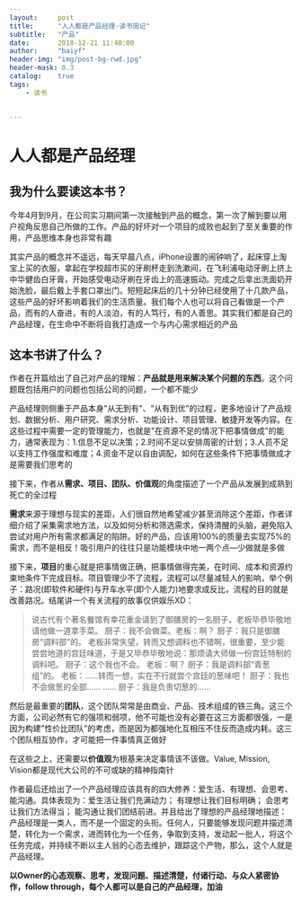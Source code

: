```yaml
---
layout:     post
title:      "人人都是产品经理-读书简记"
subtitle:   "产品"
date:       2018-12-21 11:40:00
author:     "baiyf"
header-img: "img/post-bg-rwd.jpg"
header-mask: 0.3
catalog:    true
tags:
    - 读书


---
```


# 人人都是产品经理

## 我为什么要读这本书？

今年4月到9月，在公司实习期间第一次接触到产品的概念，第一次了解到要以用户视角反思自己所做的工作。产品的好坏对一个项目的成败也起到了至关重要的作用，产品思维本身也非常有趣

其实产品的概念并不遥远，每天早晨八点，iPhone设置的闹钟响了，起床穿上淘宝上买的衣服，拿起在学校超市买的牙刷杯走到洗漱间，在飞利浦电动牙刷上挤上中华健齿白牙膏，开始感受电动牙刷在牙齿上的高速振动。完成之后拿出洗面奶开始洗脸，最后戴上手套口罩出门。短短起床后的几十分钟已经使用了十几款产品，这些产品的好坏影响着我们的生活质量。我们每个人也可以将自己看做是一个产品，而有的人奋进，有的人淡泊，有的人笃行，有的人善思。其实我们都是自己的产品经理，在生命中不断将自我打造成一个与内心需求相近的产品

## 这本书讲了什么？

作者在开篇给出了自己对产品的理解：**产品就是用来解决某个问题的东西**。这个问题既包括用户的问题也包括公司的问题，一个都不能少

产品经理则侧重于产品本身"从无到有"、"从有到优"的过程，更多地设计了产品规划、数据分析、用户研究、需求分析、功能设计、项目管理、敏捷开发等内容。在这些过程中需要一定的管理能力，也就是"在资源不足的情况下把事情做成"的能力，通常表现为：1.信息不足以决策；2.时间不足以安排周密的计划；3.人员不足以支持工作强度和难度；4.资金不足以自由调配，如何在这些条件下把事情做成才是需要我们思考的

接下来，作者从**需求、项目、团队、价值观**的角度描述了一个产品从发展到成熟到死亡的全过程

**需求**来源于理想与现实的差距，人们很自然地希望减少甚至消除这个差距，作者详细介绍了采集需求地方法，以及如何分析和筛选需求，保持清醒的头脑，避免陷入尝试对用户所有需求都满足的陷阱。好的产品，应该用100%的质量去实现75%的需求，而不是相反！吸引用户的往往只是功能模块中地一两个点—少做就是多做

接下来，**项目**的重心就是把事情做正确，把事情做得完美，在时间、成本和资源约束地条件下完成目标。项目管理少不了流程，流程可以尽量减轻人的影响，举个例子：路况(即软件和硬件)与开车水平(即个人能力)地要求成反比，流程的目的就是改善路况。结尾讲一个有关流程的故事仅供娱乐XD：

>说古代有个著名餐馆有幸花重金请到了御膳房的一名厨子，老板毕恭毕敬地请他做一道拿手菜。 厨子：我不会做菜。﻿老板：啊？ 厨子：我只是御膳房“调料部”的。 老板非常失望，转而又想调料也不错啊，很重要，至少能尝尝地道的宫廷味道，于是又毕恭毕敬地说：那烦请大师做一份宫廷特制的调料吧。
>厨子：这个我也不会。 老板：啊？ 厨子：我是调料部“青葱组”的。
>老板：……转而一想，实在不行就尝个宫廷的葱味吧！ 厨子：我也不会做葱的全部……
>…… 厨子：我是负责切葱的……

然后是最重要的**团队**，这个团队常常是由商业、产品、技术组成的铁三角。这三个方面，公司必然有它的强项和弱项，他不可能也没有必要在这三方面都很强，一是因为构建"性价比团队"的考虑，而是因为都强地化互相压不住反而造成内耗。这三个团队相互协作，才可能把一件事情真正做好

在这些之上，还需要以**价值观**为根基来决定事情该不该做。Value, Mission, Vision都是现代大公司的不可或缺的精神指南针

作者最后还给出了一个产品经理应该具有的四大修养：爱生活、有理想、会思考、能沟通。具体表现为：爱生活让我们充满动力； 有理想让我们目标明确； 会思考让我们方法得当； 能沟通让我们团结前进。并且给出了理想的产品经理地描述：产品经理是一类人，而不是一个固定的头衔。任何人，只要能够发现问题并描述清楚，转化为一个需求，进而转化为一个任务，争取到支持，发动起一批人，将这个任务完成，并持续不断以主人翁的心态去维护，跟踪这个产物，那么，这个人就是产品经理。

**以Owner的心态观察、思考，发现问题、描述清楚，付诸行动、与众人紧密协作，follow through，每个人都可以是自己的产品经理，加油**